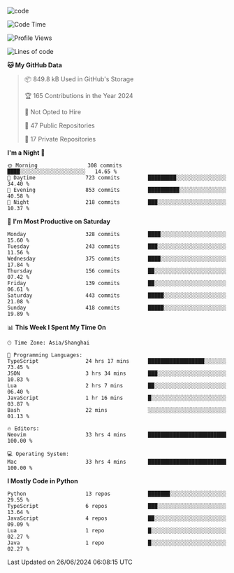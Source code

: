 
<!--
**liuyaanng/liuyaanng** is a ✨ _special_ ✨ repository because its `README.md` (this file) appears on your GitHub profile.

Here are some ideas to get you started:

- 🔭 I’m currently working on ...
- 🌱 I’m currently learning ...
- 👯 I’m looking to collaborate on ...
- 🤔 I’m looking for help with ...
- 💬 Ask me about ...
- 📫 How to reach me: ...
- 😄 Pronouns: ...
- ⚡ Fun fact: ...
-->


![code](https://cdn.jsdelivr.net/gh/liuyaanng/liuyaanng@1.0/code.gif) 

<!--START_SECTION:waka-->
![Code Time](http://img.shields.io/badge/Code%20Time-501%20hrs%2031%20mins-blue)

![Profile Views](http://img.shields.io/badge/Profile%20Views-0-blue)

![Lines of code](https://img.shields.io/badge/From%20Hello%20World%20I%27ve%20Written-14.5%20million%20lines%20of%20code-blue)

**🐱 My GitHub Data** 

> 📦 849.8 kB Used in GitHub's Storage 
 > 
> 🏆 165 Contributions in the Year 2024
 > 
> 🚫 Not Opted to Hire
 > 
> 📜 47 Public Repositories 
 > 
> 🔑 17 Private Repositories 
 > 
**I'm a Night 🦉** 

```text
🌞 Morning                308 commits         ████░░░░░░░░░░░░░░░░░░░░░   14.65 % 
🌆 Daytime                723 commits         █████████░░░░░░░░░░░░░░░░   34.40 % 
🌃 Evening                853 commits         ██████████░░░░░░░░░░░░░░░   40.58 % 
🌙 Night                  218 commits         ███░░░░░░░░░░░░░░░░░░░░░░   10.37 % 
```
📅 **I'm Most Productive on Saturday** 

```text
Monday                   328 commits         ████░░░░░░░░░░░░░░░░░░░░░   15.60 % 
Tuesday                  243 commits         ███░░░░░░░░░░░░░░░░░░░░░░   11.56 % 
Wednesday                375 commits         ████░░░░░░░░░░░░░░░░░░░░░   17.84 % 
Thursday                 156 commits         ██░░░░░░░░░░░░░░░░░░░░░░░   07.42 % 
Friday                   139 commits         ██░░░░░░░░░░░░░░░░░░░░░░░   06.61 % 
Saturday                 443 commits         █████░░░░░░░░░░░░░░░░░░░░   21.08 % 
Sunday                   418 commits         █████░░░░░░░░░░░░░░░░░░░░   19.89 % 
```


📊 **This Week I Spent My Time On** 

```text
🕑︎ Time Zone: Asia/Shanghai

💬 Programming Languages: 
TypeScript               24 hrs 17 mins      ██████████████████░░░░░░░   73.45 % 
JSON                     3 hrs 34 mins       ███░░░░░░░░░░░░░░░░░░░░░░   10.83 % 
Lua                      2 hrs 7 mins        ██░░░░░░░░░░░░░░░░░░░░░░░   06.40 % 
JavaScript               1 hr 16 mins        █░░░░░░░░░░░░░░░░░░░░░░░░   03.87 % 
Bash                     22 mins             ░░░░░░░░░░░░░░░░░░░░░░░░░   01.13 % 

🔥 Editors: 
Neovim                   33 hrs 4 mins       █████████████████████████   100.00 % 

💻 Operating System: 
Mac                      33 hrs 4 mins       █████████████████████████   100.00 % 
```

**I Mostly Code in Python** 

```text
Python                   13 repos            ███████░░░░░░░░░░░░░░░░░░   29.55 % 
TypeScript               6 repos             ███░░░░░░░░░░░░░░░░░░░░░░   13.64 % 
JavaScript               4 repos             ██░░░░░░░░░░░░░░░░░░░░░░░   09.09 % 
Lua                      1 repo              █░░░░░░░░░░░░░░░░░░░░░░░░   02.27 % 
Java                     1 repo              █░░░░░░░░░░░░░░░░░░░░░░░░   02.27 % 
```




 Last Updated on 26/06/2024 06:08:15 UTC
<!--END_SECTION:waka-->
